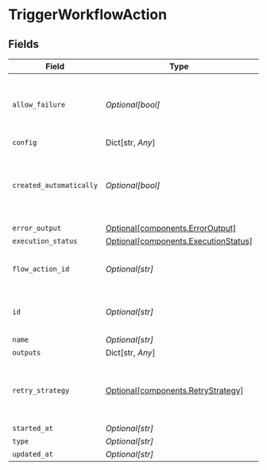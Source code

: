 # TriggerWorkflowAction


## Fields

| Field                                                                              | Type                                                                               | Required                                                                           | Description                                                                        | Example                                                                            |
| ---------------------------------------------------------------------------------- | ---------------------------------------------------------------------------------- | ---------------------------------------------------------------------------------- | ---------------------------------------------------------------------------------- | ---------------------------------------------------------------------------------- |
| `allow_failure`                                                                    | *Optional[bool]*                                                                   | :heavy_minus_sign:                                                                 | Whether to stop execution in a failed state if this action fails                   |                                                                                    |
| `config`                                                                           | Dict[str, *Any*]                                                                   | :heavy_minus_sign:                                                                 | N/A                                                                                |                                                                                    |
| `created_automatically`                                                            | *Optional[bool]*                                                                   | :heavy_minus_sign:                                                                 | Flag indicating whether the action was created automatically or manually           |                                                                                    |
| `error_output`                                                                     | [Optional[components.ErrorOutput]](../../models/components/erroroutput.md)         | :heavy_minus_sign:                                                                 | N/A                                                                                |                                                                                    |
| `execution_status`                                                                 | [Optional[components.ExecutionStatus]](../../models/components/executionstatus.md) | :heavy_minus_sign:                                                                 | N/A                                                                                |                                                                                    |
| `flow_action_id`                                                                   | *Optional[str]*                                                                    | :heavy_minus_sign:                                                                 | N/A                                                                                | 9ec3711b-db63-449c-b894-54d5bb622a8f                                               |
| `id`                                                                               | *Optional[str]*                                                                    | :heavy_minus_sign:                                                                 | N/A                                                                                | 9ec3711b-db63-449c-b894-54d5bb622a8f                                               |
| `name`                                                                             | *Optional[str]*                                                                    | :heavy_minus_sign:                                                                 | N/A                                                                                |                                                                                    |
| `outputs`                                                                          | Dict[str, *Any*]                                                                   | :heavy_minus_sign:                                                                 | N/A                                                                                | [object Object]                                                                    |
| `retry_strategy`                                                                   | [Optional[components.RetryStrategy]](../../models/components/retrystrategy.md)     | :heavy_minus_sign:                                                                 | different behaviors for retrying failed execution actions.                         |                                                                                    |
| `started_at`                                                                       | *Optional[str]*                                                                    | :heavy_minus_sign:                                                                 | N/A                                                                                |                                                                                    |
| `type`                                                                             | *Optional[str]*                                                                    | :heavy_minus_sign:                                                                 | N/A                                                                                |                                                                                    |
| `updated_at`                                                                       | *Optional[str]*                                                                    | :heavy_minus_sign:                                                                 | N/A                                                                                |                                                                                    |
